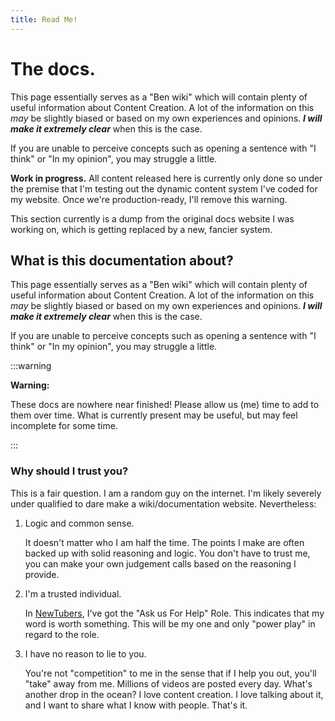 ```yaml
---
title: Read Me!
---
```

# The docs.

This page essentially serves as a "Ben wiki" which will contain plenty of useful information about Content Creation. A lot of the information on this _may_ be slightly biased or based on my own experiences and opinions. _**I will make it extremely clear**_ when this is the case.

If you are unable to perceive concepts such as opening a sentence with "I think" or "In my opinion", you may struggle a little.

**Work in progress.** All content released here is currently only done so under the premise that I'm testing out the dynamic content system I've coded for my website. Once we're production-ready, I'll remove this warning.

This section currently is a dump from the original docs website I was working on, which is getting replaced by a new, fancier system.

## What is this documentation about?

This page essentially serves as a "Ben wiki" which will contain plenty of useful information about Content Creation. A lot of the information on this _may_ be slightly biased or based on my own experiences and opinions. _**I will make it extremely clear**_ when this is the case.

If you are unable to perceive concepts such as opening a sentence with "I think" or "In my opinion", you may struggle a little.

:::warning

**Warning:**

These docs are nowhere near finished! Please allow us (me) time to add to them over time. What is currently present may be useful, but may feel incomplete for some time.

:::

### Why should I trust you?

This is a fair question. I am a random guy on the internet. I'm likely severely under qualified to dare make a wiki/documentation website. Nevertheless:

1.  Logic and common sense.
    
    It doesn't matter who I am half the time. The points I make are often backed up with solid reasoning and logic. You don't have to trust me, you can make your own judgement calls based on the reasoning I provide.
    
2.  I'm a trusted individual.
    
    In [NewTubers](newtubers), I've got the "Ask us For Help" Role. This indicates that my word is worth something. This will be my one and only "power play" in regard to the role.
    
3.  I have no reason to lie to you.
    
    You're not "competition" to me in the sense that if I help you out, you'll "take" away from me. Millions of videos are posted every day. What's another drop in the ocean? I love content creation. I love talking about it, and I want to share what I know with people. That's it.
